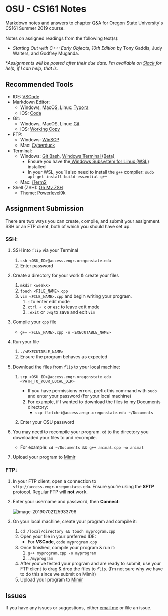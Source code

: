 # OSU - CS161 Notes

Markdown notes and answers to chapter Q&A for Oregon State University's CS161 Summer 2019 course.



Notes on assigned readings from the following text(s):

- _Starting Out with C++: Early Objects, 10th Edition_ by Tony Gaddis, Judy Walters, and Godfrey Muganda.



*_Assignments will be posted after their due date. I’m available on [Slack](class-cs161-400-su19.slack.com) for help, if I can help, that is._  



## Recommended Tools 

- IDE: [VSCode](https://code.visualstudio.com/)
- Markdown Editor: 
  - Windows, MacOS, Linux: [Typora](https://www.typora.io/)
  - iOS: [Coda](https://panic.com/coda-ios/)
- Git:
  - Windows, MacOS, Linux: [Git](https://git-scm.com/book/en/v2/Getting-Started-Installing-Git)
  - iOS: [Working Copy](https://workingcopyapp.com/)
- FTP: 
  - Windows: [WinSCP](https://winscp.net/eng/index.php)
  - Mac: [Cyberduck](https://cyberduck.io/)
- Terminal:
  - Windows: [Git Bash](https://gitforwindows.org/), [Windows Terminal (Beta)](https://www.microsoft.com/en-us/p/windows-terminal-preview/9n0dx20hk701)
    - Ensure you have the[ Windows Subsystem for Linux (WSL)](https://docs.microsoft.com/en-us/windows/wsl/install-win10) installed
    - In your WSL, you’ll also need to install the `g++` compiler:
      `sudo apt-get install build-essential g++`
  - Mac: [iTerm2](https://www.iterm2.com/)
- Shell (ZSH): [Oh My ZSH](https://ohmyz.sh/)
  - Theme: [Powerlevel9k](https://github.com/bhilburn/powerlevel9k)



## Assignment Submission

There are two ways you can create, compile, and submit your assignment. SSH or an FTP client, both of which you should have set up.



### **SSH**:

1. SSH into `flip` via your Terminal
   1. `ssh <OSU_ID>@access.engr.oregonstate.edu`
   2. Enter password
2. Create a directory for your work & create your files
   1. `mkdir <weekX>`
   2. `touch <FILE_NAME>.cpp`
   3. `vim <FILE_NAME>.cpp` and begin writing your program.
      1. `i` to enter edit mode
      1. `ctrl + c` or `esc` to leave edit mode
      2. `:exit` or `:wq` to save and exit `vim`
3. Compile your `cpp` file
   
   * `g++ <FILE_NAME>.cpp -o <EXECUTABLE_NAME>`
4. Run your file
   1. `./<EXECUTABLE_NAME>`
   2. Ensure the program behaves as expected
5. Download the files from `flip` to your local machine:
   1. `scp <OSU_ID>@access.engr.oregonstate.edu <PATH_TO_YOUR_LOCAL_DIR>`
      * If you have permissions errors, prefix this command with `sudo` and enter your password (for your local machine)
      
      2. For example, if I wanted to download the files to my Documents directory:
         * `scp fletchri@access.engr.oregonstate.edu ~/Documents`
   2. Enter your OSU password
6. You may need to recompile your program. `cd` to the directory you downloaded your files to and recompile.
   
   * For example: `cd ~/Documents && g++ animal.cpp -o animal`
7. Upload your program to [Mimir](https://class.mimir.io/)





### **FTP**:

1. In your FTP client, open a connection to `sftp://access.engr.oregonstate.edu`. Ensure you’re using the **SFTP** protocol. Regular FTP will **not** work.

2. Enter your username and password, then **Connect**:

   ![image-20190702125933796](README.assets/image-20190702125933796.png) 

3. On your local machine, create your program and compile it:
   1. `cd /local/directory && touch myprogram.cpp`
   2. Open your file in your preferred IDE:
      * For **VSCode**, `code myprogram.cpp`
   3. Once finished, compile your program & run it:
      1. `g++ myprogram.cpp -o myprogram`
      2. `./myprogram`
   4. After you’ve tested your program and are ready to submit, use your FTP client to drag & drop the files to `flip`. (I’m not sure why we have to do this since we submit on Mimir)
   5. Upload your program to [Mimir](https://class.mimir.io/)



## Issues

If you have any issues or suggestions, either [email me](mailto:risa.fletcher@gmail.com) or file an issue.

